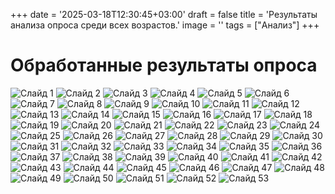 +++
date = '2025-03-18T12:30:45+03:00'
draft = false
title = 'Результаты анализа опроса среди всех возрастов.'
image = ''
tags = ["Анализ"]
+++

# Обработанные результаты опроса

![Слайд 1](/images/opros/Слайд1.JPG)
![Слайд 2](/images/opros/Слайд2.JPG)
![Слайд 3](/images/opros/Слайд3.JPG)
![Слайд 4](/images/opros/Слайд4.JPG)
![Слайд 5](/images/opros/Слайд5.JPG)
![Слайд 6](/images/opros/Слайд6.JPG)
![Слайд 7](/images/opros/Слайд7.JPG)
![Слайд 8](/images/opros/Слайд8.JPG)
![Слайд 9](/images/opros/Слайд9.JPG)
![Слайд 10](/images/opros/Слайд10.JPG)
![Слайд 11](/images/opros/Слайд11.JPG)
![Слайд 12](/images/opros/Слайд12.JPG)
![Слайд 13](/images/opros/Слайд13.JPG)
![Слайд 14](/images/opros/Слайд14.JPG)
![Слайд 15](/images/opros/Слайд15.JPG)
![Слайд 16](/images/opros/Слайд16.JPG)
![Слайд 17](/images/opros/Слайд17.JPG)
![Слайд 18](/images/opros/Слайд18.JPG)
![Слайд 19](/images/opros/Слайд19.JPG)
![Слайд 20](/images/opros/Слайд20.JPG)
![Слайд 21](/images/opros/Слайд21.JPG)
![Слайд 22](/images/opros/Слайд22.JPG)
![Слайд 23](/images/opros/Слайд23.JPG)
![Слайд 24](/images/opros/Слайд24.JPG)
![Слайд 25](/images/opros/Слайд25.JPG)
![Слайд 26](/images/opros/Слайд26.JPG)
![Слайд 27](/images/opros/Слайд27.JPG)
![Слайд 28](/images/opros/Слайд28.JPG)
![Слайд 29](/images/opros/Слайд29.JPG)
![Слайд 30](/images/opros/Слайд30.JPG)
![Слайд 31](/images/opros/Слайд31.JPG)
![Слайд 32](/images/opros/Слайд32.JPG)
![Слайд 33](/images/opros/Слайд33.JPG)
![Слайд 34](/images/opros/Слайд34.JPG)
![Слайд 35](/images/opros/Слайд35.JPG)
![Слайд 36](/images/opros/Слайд36.JPG)
![Слайд 37](/images/opros/Слайд37.JPG)
![Слайд 38](/images/opros/Слайд38.JPG)
![Слайд 39](/images/opros/Слайд39.JPG)
![Слайд 40](/images/opros/Слайд40.JPG)
![Слайд 41](/images/opros/Слайд41.JPG)
![Слайд 42](/images/opros/Слайд42.JPG)
![Слайд 43](/images/opros/Слайд43.JPG)
![Слайд 44](/images/opros/Слайд44.JPG)
![Слайд 45](/images/opros/Слайд45.JPG)
![Слайд 46](/images/opros/Слайд46.JPG)
![Слайд 47](/images/opros/Слайд47.JPG)
![Слайд 48](/images/opros/Слайд48.JPG)
![Слайд 49](/images/opros/Слайд49.JPG)
![Слайд 50](/images/opros/Слайд50.JPG)
![Слайд 51](/images/opros/Слайд51.JPG)
![Слайд 52](/images/opros/Слайд52.JPG)
![Слайд 53](/images/opros/Слайд53.JPG)